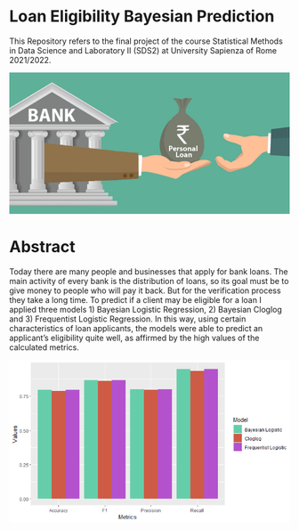 # Loan Eligibility Bayesian Prediction
This Repository refers to the final project of the course Statistical Methods in Data Science and Laboratory II (SDS2) at University Sapienza of Rome 2021/2022.

![Cover](dataset-cover.jpg)


# Abstract
Today there are many people and businesses that apply for bank loans. The main activity of
every bank is the distribution of loans, so its goal must be to give money to people who will pay it
back. But for the verification process they take a long time. To predict if a client may be eligible
for a loan I applied three models 1) Bayesian Logistic Regression, 2) Bayesian Cloglog and 3)
Frequentist Logistic Regression. In this way, using certain characteristics of loan applicants, the
models were able to predict an applicant’s eligibility quite well, as affirmed by the high values of
the calculated metrics.

![c](Comparison.png)
